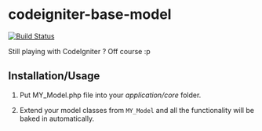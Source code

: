 codeigniter-base-model
=====================================

[![Build Status](https://secure.travis-ci.org/jamierumbelow/codeigniter-base-model.png?branch=master)](http://travis-ci.org/jamierumbelow/codeigniter-base-model)

Still playing with CodeIgniter ?
Off course :p

Installation/Usage
------------------

1. Put MY\_Model.php file into your _application/core_ folder.

2. Extend your model classes from `MY_Model` and all the functionality will be baked in automatically.
